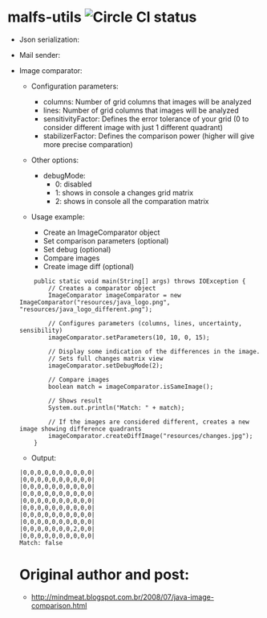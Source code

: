 # malfs-utils ![Circle CI status](https://circleci.com/gh/brunokenshin/utils.png?style=shield&circle-token=e3a4751df12ade32953a35f9b5d5ad9852cd5b45)

* Json serialization:

* Mail sender:

* Image comparator:
    + Configuration parameters:
        * columns:              Number of grid columns that images will be analyzed
        * lines:                Number of grid columns that images will be analyzed
        * sensitivityFactor:    Defines the error tolerance of your grid (0 to consider different image with just 1 different quadrant)
        * stabilizerFactor:     Defines the comparison power (higher will give more precise comparation)

    + Other options:
        + debugMode:
            - 0: disabled
            - 1: shows in console a changes grid matrix
            - 2: shows in console all the comparation matrix

    + Usage example:
        + Create an ImageComparator object
        + Set comparison parameters (optional)
        + Set debug (optional)
        + Compare images
        + Create image diff (optional)

    ```
        public static void main(String[] args) throws IOException {
            // Creates a comparator object
            ImageComparator imageComparator = new ImageComparator("resources/java_logo.png", "resources/java_logo_different.png");

            // Configures parameters (columns, lines, uncertainty, sensibility)
            imageComparator.setParameters(10, 10, 0, 15);

            // Display some indication of the differences in the image.
            // Sets full changes matrix view
            imageComparator.setDebugMode(2);

            // Compare images
            boolean match = imageComparator.isSameImage();

            // Shows result
            System.out.println("Match: " + match);

            // If the images are considered different, creates a new image showing difference quadrants
            imageComparator.createDiffImage("resources/changes.jpg");
        }

    ```

    + Output:
    ```
    |0,0,0,0,0,0,0,0,0,0|
    |0,0,0,0,0,0,0,0,0,0|
    |0,0,0,0,0,0,0,0,0,0|
    |0,0,0,0,0,0,0,0,0,0|
    |0,0,0,0,0,0,0,0,0,0|
    |0,0,0,0,0,0,0,0,0,0|
    |0,0,0,0,0,0,0,0,0,0|
    |0,0,0,0,0,0,0,0,0,0|
    |0,0,0,0,0,0,0,2,0,0|
    |0,0,0,0,0,0,0,0,0,0|
    Match: false
    ```


    # Original author and post:
     + http://mindmeat.blogspot.com.br/2008/07/java-image-comparison.html